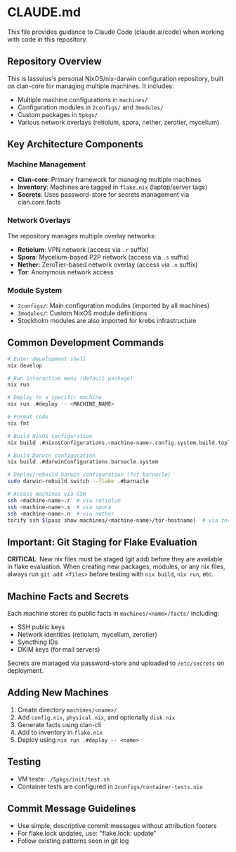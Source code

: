 # CLAUDE.md

This file provides guidance to Claude Code (claude.ai/code) when working with code in this repository.

## Repository Overview

This is lassulus's personal NixOS/nix-darwin configuration repository, built on clan-core for managing multiple machines. It includes:
- Multiple machine configurations in `machines/`
- Configuration modules in `2configs/` and `3modules/`
- Custom packages in `5pkgs/`
- Various network overlays (retiolum, spora, nether, zerotier, mycelium)

## Key Architecture Components

### Machine Management
- **Clan-core**: Primary framework for managing multiple machines
- **Inventory**: Machines are tagged in `flake.nix` (laptop/server tags)
- **Secrets**: Uses password-store for secrets management via clan.core.facts

### Network Overlays
The repository manages multiple overlay networks:
- **Retiolum**: VPN network (access via `.r` suffix)
- **Spora**: Mycelium-based P2P network (access via `.s` suffix)  
- **Nether**: ZeroTier-based network overlay (access via `.n` suffix)
- **Tor**: Anonymous network access

### Module System
- `2configs/`: Main configuration modules (imported by all machines)
- `3modules/`: Custom NixOS module definitions
- Stockholm modules are also imported for krebs infrastructure

## Common Development Commands

```bash
# Enter development shell
nix develop

# Run interactive menu (default package)
nix run

# Deploy to a specific machine
nix run .#deploy -- <MACHINE_NAME>

# Format code
nix fmt

# Build NixOS configuration
nix build .#nixosConfigurations.<machine-name>.config.system.build.toplevel

# Build Darwin configuration
nix build .#darwinConfigurations.barnacle.system

# Deploy/rebuild Darwin configuration (for barnacle)
sudo darwin-rebuild switch --flake .#barnacle

# Access machines via SSH
ssh <machine-name>.r  # via retiolum
ssh <machine-name>.s  # via spora
ssh <machine-name>.n  # via nether
torify ssh $(pass show machines/<machine-name>/tor-hostname)  # via tor
```

## Important: Git Staging for Flake Evaluation

**CRITICAL**: New nix files must be staged (git add) before they are available in flake evaluation. When creating new packages, modules, or any nix files, always run `git add <files>` before testing with `nix build`, `nix run`, etc.

## Machine Facts and Secrets

Each machine stores its public facts in `machines/<name>/facts/` including:
- SSH public keys
- Network identities (retiolum, mycelium, zerotier)
- Syncthing IDs
- DKIM keys (for mail servers)

Secrets are managed via password-store and uploaded to `/etc/secrets` on deployment.

## Adding New Machines

1. Create directory `machines/<name>/`
2. Add `config.nix`, `physical.nix`, and optionally `disk.nix`
3. Generate facts using clan-cli
4. Add to inventory in `flake.nix`
5. Deploy using `nix run .#deploy -- <name>`

## Testing

- VM tests: `./5pkgs/init/test.sh`
- Container tests are configured in `2configs/container-tests.nix`

## Commit Message Guidelines

- Use simple, descriptive commit messages without attribution footers
- For flake.lock updates, use: "flake.lock: update"
- Follow existing patterns seen in git log
